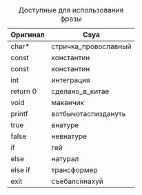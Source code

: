 <table>
  <caption>Доступные для использования фразы</caption>
  <thead>
    <tr>
      <th>Оригинал</th>
      <th>Csya</th>
    </tr>
  </thead>
  <tbody>
    <tr>
      <td>char*</td>
      <td>стричка_провославный</td>
    </tr>
    <tr>
      <td>const</td>
      <td>константин</td>
    </tr>
    <tr>
      <td>const</td>
      <td>константин</td>
    </tr>
    <tr>
      <td>int</td>
      <td>интеграция</td>
    </tr>
    <tr>
      <td>return 0</td>
      <td>сделано_в_китае</td>
    </tr>
    <tr>
      <td>void</td>
      <td>маканчик</td>
    </tr>
    <tr>
      <td>printf</td>
      <td>вотбычотаспиздануть</td>
    </tr>
    <tr>
      <td>true</td>
      <td>внатуре</td>
    </tr>
    <tr>
      <td>false</td>
      <td>невнатуре</td>
    </tr>
    <tr>
      <td>if</td>
      <td>гей</td>
    </tr>
    <tr>
      <td>else</td>
      <td>натурал</td>
    </tr>
    <tr>
      <td>else if</td>
      <td>трансформер</td>
    </tr>
    <tr>
      <td>exit</td>
      <td>съебалсянахуй</td>
    </tr>
  </tbody>
</table>
